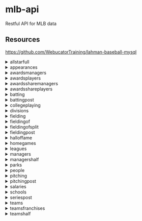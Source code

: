 # mlb-api

Restful API for MLB data

## Resources

https://github.com/WebucatorTraining/lahman-baseball-mysql





<details><summary>allstarfull</summary><br>


Field | Type
:--- | :---
ID                             | int(11)                                           
playerID                       | varchar(9)                                        
yearID                         | smallint(6)                                       
gameNum                        | smallint(6)                                       
gameID                         | varchar(12)                                       
teamID                         | char(3)                                           
team_ID                        | int(11)                                           
lgID                           | char(2)                                           
GP                             | smallint(6)                                       
startingPos                    | smallint(6)                                       



</details>



<details><summary>appearances</summary><br>


Field | Type
:--- | :---
ID                             | int(11)                                           
yearID                         | smallint(6)                                       
teamID                         | char(3)                                           
team_ID                        | int(11)                                           
lgID                           | char(2)                                           
playerID                       | varchar(9)                                        
G_all                          | smallint(6)                                       
GS                             | smallint(6)                                       
G_batting                      | smallint(6)                                       
G_defense                      | smallint(6)                                       
G_p                            | smallint(6)                                       
G_c                            | smallint(6)                                       
G_1b                           | smallint(6)                                       
G_2b                           | smallint(6)                                       
G_3b                           | smallint(6)                                       
G_ss                           | smallint(6)                                       
G_lf                           | smallint(6)                                       
G_cf                           | smallint(6)                                       
G_rf                           | smallint(6)                                       
G_of                           | smallint(6)                                       
G_dh                           | smallint(6)                                       
G_ph                           | smallint(6)                                       
G_pr                           | smallint(6)                                       



</details>



<details><summary>awardsmanagers</summary><br>


Field | Type
:--- | :---
ID                             | int(11)                                           
playerID                       | varchar(10)                                       
awardID                        | varchar(75)                                       
yearID                         | smallint(6)                                       
lgID                           | char(2)                                           
tie                            | varchar(1)                                        
notes                          | varchar(100)                                      



</details>



<details><summary>awardsplayers</summary><br>


Field | Type
:--- | :---
ID                             | int(11)                                           
playerID                       | varchar(9)                                        
awardID                        | varchar(255)                                      
yearID                         | smallint(6)                                       
lgID                           | char(2)                                           
tie                            | varchar(1)                                        
notes                          | varchar(100)                                      



</details>



<details><summary>awardssharemanagers</summary><br>


Field | Type
:--- | :---
ID                             | int(11)                                           
awardID                        | varchar(25)                                       
yearID                         | smallint(6)                                       
lgID                           | char(2)                                           
playerID                       | varchar(10)                                       
pointsWon                      | smallint(6)                                       
pointsMax                      | smallint(6)                                       
votesFirst                     | smallint(6)                                       



</details>



<details><summary>awardsshareplayers</summary><br>


Field | Type
:--- | :---
ID                             | int(11)                                           
awardID                        | varchar(25)                                       
yearID                         | smallint(6)                                       
lgID                           | char(2)                                           
playerID                       | varchar(9)                                        
pointsWon                      | double                                            
pointsMax                      | smallint(6)                                       
votesFirst                     | double                                            



</details>



<details><summary>batting</summary><br>


Field | Type
:--- | :---
ID                             | int(11)                                           
playerID                       | varchar(9)                                        
yearID                         | smallint(6)                                       
stint                          | smallint(6)                                       
teamID                         | char(3)                                           
team_ID                        | int(11)                                           
lgID                           | char(2)                                           
G                              | smallint(6)                                       
G_batting                      | smallint(6)                                       
AB                             | smallint(6)                                       
R                              | smallint(6)                                       
H                              | smallint(6)                                       
2B                             | smallint(6)                                       
3B                             | smallint(6)                                       
HR                             | smallint(6)                                       
RBI                            | smallint(6)                                       
SB                             | smallint(6)                                       
CS                             | smallint(6)                                       
BB                             | smallint(6)                                       
SO                             | smallint(6)                                       
IBB                            | smallint(6)                                       
HBP                            | smallint(6)                                       
SH                             | smallint(6)                                       
SF                             | smallint(6)                                       
GIDP                           | smallint(6)                                       



</details>



<details><summary>battingpost</summary><br>


Field | Type
:--- | :---
ID                             | int(11)                                           
yearID                         | smallint(6)                                       
round                          | varchar(10)                                       
playerID                       | varchar(9)                                        
teamID                         | char(3)                                           
team_ID                        | int(11)                                           
lgID                           | char(2)                                           
G                              | smallint(6)                                       
AB                             | smallint(6)                                       
R                              | smallint(6)                                       
H                              | smallint(6)                                       
2B                             | smallint(6)                                       
3B                             | smallint(6)                                       
HR                             | smallint(6)                                       
RBI                            | smallint(6)                                       
SB                             | smallint(6)                                       
CS                             | smallint(6)                                       
BB                             | smallint(6)                                       
SO                             | smallint(6)                                       
IBB                            | smallint(6)                                       
HBP                            | smallint(6)                                       
SH                             | smallint(6)                                       
SF                             | smallint(6)                                       
GIDP                           | smallint(6)                                       



</details>



<details><summary>collegeplaying</summary><br>


Field | Type
:--- | :---
ID                             | int(11)                                           
playerID                       | varchar(9)                                        
schoolID                       | varchar(15)                                       
yearID                         | smallint(6)                                       



</details>



<details><summary>divisions</summary><br>


Field | Type
:--- | :---
ID                             | int(11)                                           
divID                          | char(2)                                           
lgID                           | char(2)                                           
division                       | varchar(50)                                       
active                         | char(1)                                           



</details>



<details><summary>fielding</summary><br>


Field | Type
:--- | :---
ID                             | int(11)                                           
playerID                       | varchar(9)                                        
yearID                         | smallint(6)                                       
stint                          | smallint(6)                                       
teamID                         | char(3)                                           
team_ID                        | int(11)                                           
lgID                           | char(2)                                           
POS                            | varchar(2)                                        
G                              | smallint(6)                                       
GS                             | smallint(6)                                       
InnOuts                        | smallint(6)                                       
PO                             | smallint(6)                                       
A                              | smallint(6)                                       
E                              | smallint(6)                                       
DP                             | smallint(6)                                       
PB                             | smallint(6)                                       
WP                             | smallint(6)                                       
SB                             | smallint(6)                                       
CS                             | smallint(6)                                       
ZR                             | double                                            



</details>



<details><summary>fieldingof</summary><br>


Field | Type
:--- | :---
ID                             | int(11)                                           
playerID                       | varchar(9)                                        
yearID                         | smallint(6)                                       
stint                          | smallint(6)                                       
Glf                            | smallint(6)                                       
Gcf                            | smallint(6)                                       
Grf                            | smallint(6)                                       



</details>



<details><summary>fieldingofsplit</summary><br>


Field | Type
:--- | :---
ID                             | int(11)                                           
playerID                       | varchar(9)                                        
yearID                         | smallint(6)                                       
stint                          | smallint(6)                                       
teamID                         | char(3)                                           
team_ID                        | int(11)                                           
lgID                           | char(2)                                           
POS                            | varchar(2)                                        
G                              | smallint(6)                                       
GS                             | smallint(6)                                       
InnOuts                        | smallint(6)                                       
PO                             | smallint(6)                                       
A                              | smallint(6)                                       
E                              | smallint(6)                                       
DP                             | smallint(6)                                       
PB                             | smallint(6)                                       
WP                             | smallint(6)                                       
SB                             | smallint(6)                                       
CS                             | smallint(6)                                       
ZR                             | double                                            



</details>



<details><summary>fieldingpost</summary><br>


Field | Type
:--- | :---
ID                             | int(11)                                           
playerID                       | varchar(9)                                        
yearID                         | smallint(6)                                       
teamID                         | char(3)                                           
team_ID                        | int(11)                                           
lgID                           | char(2)                                           
round                          | varchar(10)                                       
POS                            | varchar(2)                                        
G                              | smallint(6)                                       
GS                             | smallint(6)                                       
InnOuts                        | smallint(6)                                       
PO                             | smallint(6)                                       
A                              | smallint(6)                                       
E                              | smallint(6)                                       
DP                             | smallint(6)                                       
TP                             | smallint(6)                                       
PB                             | smallint(6)                                       
SB                             | smallint(6)                                       
CS                             | smallint(6)                                       



</details>



<details><summary>halloffame</summary><br>


Field | Type
:--- | :---
ID                             | int(11)                                           
playerID                       | varchar(10)                                       
yearid                         | smallint(6)                                       
votedBy                        | varchar(64)                                       
ballots                        | smallint(6)                                       
needed                         | smallint(6)                                       
votes                          | smallint(6)                                       
inducted                       | varchar(1)                                        
category                       | varchar(20)                                       
needed_note                    | varchar(25)                                       



</details>



<details><summary>homegames</summary><br>


Field | Type
:--- | :---
ID                             | int(11)                                           
yearkey                        | int(11)                                           
leaguekey                      | char(2)                                           
teamkey                        | char(3)                                           
team_ID                        | int(11)                                           
parkkey                        | varchar(255)                                      
park_ID                        | int(11)                                           
spanfirst                      | varchar(255)                                      
spanlast                       | varchar(255)                                      
games                          | int(11)                                           
openings                       | int(11)                                           
attendance                     | int(11)                                           
spanfirst_date                 | date                                              
spanlast_date                  | date                                              



</details>



<details><summary>leagues</summary><br>


Field | Type
:--- | :---
lgID                           | char(2)                                           
league                         | varchar(50)                                       
active                         | char(1)                                           



</details>



<details><summary>managers</summary><br>


Field | Type
:--- | :---
ID                             | int(11)                                           
playerID                       | varchar(10)                                       
yearID                         | smallint(6)                                       
teamID                         | char(3)                                           
team_ID                        | int(11)                                           
lgID                           | char(2)                                           
inseason                       | smallint(6)                                       
G                              | smallint(6)                                       
W                              | smallint(6)                                       
L                              | smallint(6)                                       
teamRank                       | smallint(6)                                       
plyrMgr                        | varchar(1)                                        



</details>



<details><summary>managershalf</summary><br>


Field | Type
:--- | :---
ID                             | int(11)                                           
playerID                       | varchar(10)                                       
yearID                         | smallint(6)                                       
teamID                         | char(3)                                           
team_ID                        | int(11)                                           
lgID                           | char(2)                                           
inseason                       | smallint(6)                                       
half                           | smallint(6)                                       
G                              | smallint(6)                                       
W                              | smallint(6)                                       
L                              | smallint(6)                                       
teamRank                       | smallint(6)                                       



</details>



<details><summary>parks</summary><br>


Field | Type
:--- | :---
ID                             | int(11)                                           
parkalias                      | varchar(255)                                      
parkkey                        | varchar(255)                                      
parkname                       | varchar(255)                                      
city                           | varchar(255)                                      
state                          | varchar(255)                                      
country                        | varchar(255)                                      



</details>



<details><summary>people</summary><br>


Field | Type
:--- | :---
playerID                       | varchar(9)                                        
birthYear                      | int(11)                                           
birthMonth                     | int(11)                                           
birthDay                       | int(11)                                           
birthCountry                   | varchar(255)                                      
birthState                     | varchar(255)                                      
birthCity                      | varchar(255)                                      
deathYear                      | int(11)                                           
deathMonth                     | int(11)                                           
deathDay                       | int(11)                                           
deathCountry                   | varchar(255)                                      
deathState                     | varchar(255)                                      
deathCity                      | varchar(255)                                      
nameFirst                      | varchar(255)                                      
nameLast                       | varchar(255)                                      
nameGiven                      | varchar(255)                                      
weight                         | int(11)                                           
height                         | int(11)                                           
bats                           | varchar(255)                                      
throws                         | varchar(255)                                      
debut                          | varchar(255)                                      
finalGame                      | varchar(255)                                      
retroID                        | varchar(255)                                      
bbrefID                        | varchar(255)                                      
birth_date                     | date                                              
debut_date                     | date                                              
finalgame_date                 | date                                              
death_date                     | date                                              



</details>



<details><summary>pitching</summary><br>


Field | Type
:--- | :---
ID                             | int(11)                                           
playerID                       | varchar(9)                                        
yearID                         | smallint(6)                                       
stint                          | smallint(6)                                       
teamID                         | char(3)                                           
team_ID                        | int(11)                                           
lgID                           | char(2)                                           
W                              | smallint(6)                                       
L                              | smallint(6)                                       
G                              | smallint(6)                                       
GS                             | smallint(6)                                       
CG                             | smallint(6)                                       
SHO                            | smallint(6)                                       
SV                             | smallint(6)                                       
IPouts                         | int(11)                                           
H                              | smallint(6)                                       
ER                             | smallint(6)                                       
HR                             | smallint(6)                                       
BB                             | smallint(6)                                       
SO                             | smallint(6)                                       
BAOpp                          | double                                            
ERA                            | double                                            
IBB                            | smallint(6)                                       
WP                             | smallint(6)                                       
HBP                            | smallint(6)                                       
BK                             | smallint(6)                                       
BFP                            | smallint(6)                                       
GF                             | smallint(6)                                       
R                              | smallint(6)                                       
SH                             | smallint(6)                                       
SF                             | smallint(6)                                       
GIDP                           | smallint(6)                                       



</details>



<details><summary>pitchingpost</summary><br>


Field | Type
:--- | :---
ID                             | int(11)                                           
playerID                       | varchar(9)                                        
yearID                         | smallint(6)                                       
round                          | varchar(10)                                       
teamID                         | char(3)                                           
team_ID                        | int(11)                                           
lgID                           | char(2)                                           
W                              | smallint(6)                                       
L                              | smallint(6)                                       
G                              | smallint(6)                                       
GS                             | smallint(6)                                       
CG                             | smallint(6)                                       
SHO                            | smallint(6)                                       
SV                             | smallint(6)                                       
IPouts                         | int(11)                                           
H                              | smallint(6)                                       
ER                             | smallint(6)                                       
HR                             | smallint(6)                                       
BB                             | smallint(6)                                       
SO                             | smallint(6)                                       
BAOpp                          | double                                            
ERA                            | double                                            
IBB                            | smallint(6)                                       
WP                             | smallint(6)                                       
HBP                            | smallint(6)                                       
BK                             | smallint(6)                                       
BFP                            | smallint(6)                                       
GF                             | smallint(6)                                       
R                              | smallint(6)                                       
SH                             | smallint(6)                                       
SF                             | smallint(6)                                       
GIDP                           | smallint(6)                                       



</details>



<details><summary>salaries</summary><br>


Field | Type
:--- | :---
ID                             | int(11)                                           
yearID                         | smallint(6)                                       
teamID                         | char(3)                                           
team_ID                        | int(11)                                           
lgID                           | char(2)                                           
playerID                       | varchar(9)                                        
salary                         | double                                            



</details>



<details><summary>schools</summary><br>


Field | Type
:--- | :---
schoolID                       | varchar(15)                                       
name_full                      | varchar(255)                                      
city                           | varchar(55)                                       
state                          | varchar(55)                                       
country                        | varchar(55)                                       



</details>



<details><summary>seriespost</summary><br>


Field | Type
:--- | :---
ID                             | int(11)                                           
yearID                         | smallint(6)                                       
round                          | varchar(5)                                        
teamIDwinner                   | varchar(3)                                        
lgIDwinner                     | varchar(2)                                        
team_IDwinner                  | int(11)                                           
teamIDloser                    | varchar(3)                                        
team_IDloser                   | int(11)                                           
lgIDloser                      | varchar(2)                                        
wins                           | smallint(6)                                       
losses                         | smallint(6)                                       
ties                           | smallint(6)                                       



</details>



<details><summary>teams</summary><br>


Field | Type
:--- | :---
ID                             | int(11)                                           
yearID                         | smallint(6)                                       
lgID                           | char(2)                                           
teamID                         | char(3)                                           
franchID                       | varchar(3)                                        
divID                          | char(1)                                           
div_ID                         | int(11)                                           
teamRank                       | smallint(6)                                       
G                              | smallint(6)                                       
Ghome                          | smallint(6)                                       
W                              | smallint(6)                                       
L                              | smallint(6)                                       
DivWin                         | varchar(1)                                        
WCWin                          | varchar(1)                                        
LgWin                          | varchar(1)                                        
WSWin                          | varchar(1)                                        
R                              | smallint(6)                                       
AB                             | smallint(6)                                       
H                              | smallint(6)                                       
2B                             | smallint(6)                                       
3B                             | smallint(6)                                       
HR                             | smallint(6)                                       
BB                             | smallint(6)                                       
SO                             | smallint(6)                                       
SB                             | smallint(6)                                       
CS                             | smallint(6)                                       
HBP                            | smallint(6)                                       
SF                             | smallint(6)                                       
RA                             | smallint(6)                                       
ER                             | smallint(6)                                       
ERA                            | double                                            
CG                             | smallint(6)                                       
SHO                            | smallint(6)                                       
SV                             | smallint(6)                                       
IPouts                         | int(11)                                           
HA                             | smallint(6)                                       
HRA                            | smallint(6)                                       
BBA                            | smallint(6)                                       
SOA                            | smallint(6)                                       
E                              | int(11)                                           
DP                             | int(11)                                           
FP                             | double                                            
name                           | varchar(50)                                       
park                           | varchar(255)                                      
attendance                     | int(11)                                           
BPF                            | int(11)                                           
PPF                            | int(11)                                           
teamIDBR                       | varchar(3)                                        
teamIDlahman45                 | varchar(3)                                        
teamIDretro                    | varchar(3)                                        



</details>



<details><summary>teamsfranchises</summary><br>


Field | Type
:--- | :---
franchID                       | varchar(3)                                        
franchName                     | varchar(50)                                       
active                         | char(1)                                           
NAassoc                        | varchar(3)                                        



</details>



<details><summary>teamshalf</summary><br>


Field | Type
:--- | :---
ID                             | int(11)                                           
yearID                         | smallint(6)                                       
lgID                           | char(2)                                           
teamID                         | char(3)                                           
team_ID                        | int(11)                                           
Half                           | varchar(1)                                        
divID                          | char(1)                                           
div_ID                         | int(11)                                           
DivWin                         | varchar(1)                                        
teamRank                       | smallint(6)                                       
G                              | smallint(6)                                       
W                              | smallint(6)                                       
L                              | smallint(6)                                       



</details>
